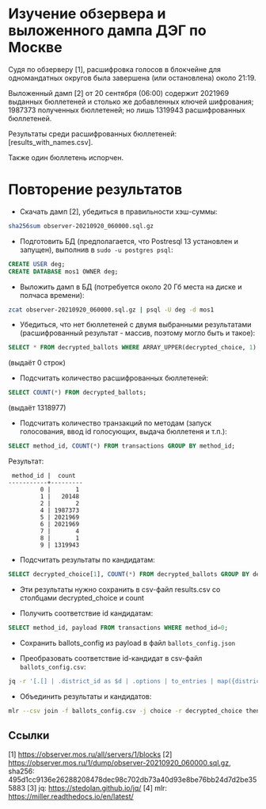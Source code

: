 # Изучение обзервера и выложенного дампа ДЭГ по Москве

Судя по обзерверу [1], расшифровка голосов в блокчейне для одномандатных округов была завершена (или остановлена) около 21:19.

Выложенный дамп [2] от 20 сентября (06:00) содержит 2021969 выданных бюллетеней и столько же добавленных ключей шифрования; 1987373 полученных бюллетеней; но лишь 1319943 расшифрованных бюллетеней.

Результаты среди расшифрованных бюллетеней: [results_with_names.csv].

Также один бюллетень испорчен.

# Повторение результатов

- Скачать дамп [2], убедиться в правильности хэш-суммы:
``` sh
sha256sum observer-20210920_060000.sql.gz
```

- Подготовить БД (предполагается, что Postresql 13 установлен и запущен), выполнив в `sudo -u postgres psql`:
``` sql
CREATE USER deg;
CREATE DATABASE mos1 OWNER deg;
```

- Выложить дамп в БД (потребуется около 20 Гб места на диске и полчаса времени):
``` sh
zcat observer-20210920_060000.sql.gz | psql -U deg -d mos1
```

- Убедиться, что нет бюллетеней с двумя выбранными результатами (расшифрованный результат - массив, поэтому могло быть и такое):
``` sql
SELECT * FROM decrypted_ballots WHERE ARRAY_UPPER(decrypted_choice, 1) > 1;
```
(выдаёт 0 строк)

- Подсчитать количество расшифрованных бюллетеней:
``` sql
SELECT COUNT(*) FROM decrypted_ballots;
```
(выдаёт 1318977)

- Подсчитать количество транзакций по методам (запуск голосования, ввод id голосующих, выдача бюллетеня и т.п.):
``` sql
SELECT method_id, COUNT(*) FROM transactions GROUP BY method_id;
```
Результат:
```
 method_id |  count
-----------+---------
         0 |       1
         1 |   20148
         2 |       2
         4 | 1987373
         5 | 2021969
         6 | 2021969
         7 |       4
         8 |       1
         9 | 1319943
```

- Подсчитать результаты по кандидатам:
``` sql
SELECT decrypted_choice[1], COUNT(*) FROM decrypted_ballots GROUP BY decrypted_choice[1] ;
```

- Эти результаты нужно сохранить в csv-файл results.csv со столбцами decrypted_choice и count

- Получить соответствие id кандидатам:
``` sql
SELECT method_id, payload FROM transactions WHERE method_id=0;
```

- Сохранить ballots_config из payload в файл `ballots_config.json`

- Преобразовать соответствие id-кандидат в csv-файл `ballots_config.csv`:
``` sh
jq -r '[.[] | .district_id as $d | .options | to_entries | map({district: $d, key: .key, value: .value})] | add  | .[] | [.district, .key, .value] | @csv' ballots_config.json > ballots_config.csv
```

- Объединить результаты и кандидатов:
``` sh
mlr --csv join -f ballots_config.csv -j choice -r decrypted_choice then sort -f district,name results.csv > results_with_names.csv
```

## Ссылки

[1] https://observer.mos.ru/all/servers/1/blocks
[2] https://observer.mos.ru/1/dump/observer-20210920_060000.sql.gz, sha256: 495d1cc9136e26288208478dec98c702db73a40d93e8be76bb24d7d2be355883
[3] jq: https://stedolan.github.io/jq/
[4] mlr: https://miller.readthedocs.io/en/latest/
